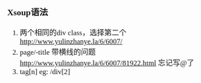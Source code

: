 <span  style="font-family: Simsun,serif; font-size: 17px; ">

### Xsoup语法

1. 两个相同的div class，选择第二个 http://www.yulinzhanye.la/6/6007/
2. page/-title 带横线的问题 http://www.yulinzhanye.la/6/6007/81922.html 忘记写@了
3. tag[n] eg: /div[2]

</span>